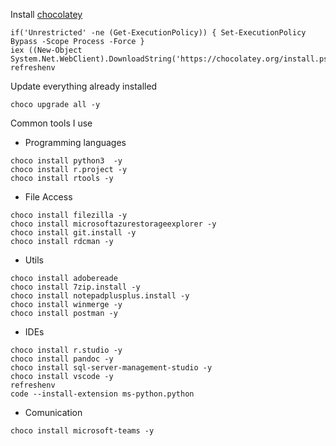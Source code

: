 Install [chocolatey](https://chocolatey.org/)
   
```{ps1}
if('Unrestricted' -ne (Get-ExecutionPolicy)) { Set-ExecutionPolicy Bypass -Scope Process -Force }
iex ((New-Object System.Net.WebClient).DownloadString('https://chocolatey.org/install.ps1'))
refreshenv
```

Update everything already installed

```{ps1}
choco upgrade all -y
```

Common tools I use

* Programming languages

```{ps1}
choco install python3  -y
choco install r.project -y
choco install rtools -y
```

* File Access

```{ps1}
choco install filezilla -y
choco install microsoftazurestorageexplorer -y
choco install git.install -y
choco install rdcman -y
```

* Utils

```{ps1}
choco install adobereade
choco install 7zip.install -y
choco install notepadplusplus.install -y
choco install winmerge -y
choco install postman -y
```

* IDEs

```{ps1}
choco install r.studio -y
choco install pandoc -y
choco install sql-server-management-studio -y
choco install vscode -y
refreshenv
code --install-extension ms-python.python
```

* Comunication

```{ps1}
choco install microsoft-teams -y
```
